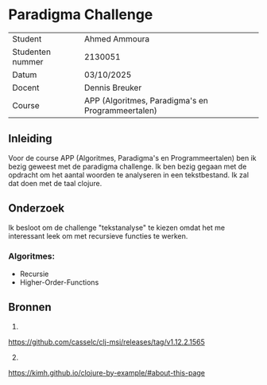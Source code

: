 # Paradigma Challenge

|   |  |
|------------------|---------------|
|Student| Ahmed Ammoura|
|Studenten nummer| 2130051|
|Datum| 03/10/2025|
|Docent| Dennis Breuker|
|Course| APP (Algoritmes, Paradigma's en Programmeertalen)|



## Inleiding

Voor de course APP (Algoritmes, Paradigma's en Programmeertalen) ben ik bezig geweest met de paradigma challenge. Ik ben bezig gegaan met de opdracht om het aantal woorden te analyseren in een tekstbestand. Ik zal dat doen met de taal clojure.


## Onderzoek
Ik besloot om de challenge "tekstanalyse" te kiezen omdat het me interessant leek om met recursieve functies te werken. 


### Algoritmes:
 - Recursie
 - Higher-Order-Functions



## Bronnen
1.
https://github.com/casselc/clj-msi/releases/tag/v1.12.2.1565

2.
https://kimh.github.io/clojure-by-example/#about-this-page
